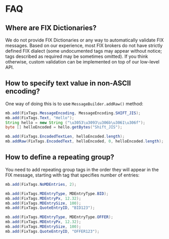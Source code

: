 # FAQ #

## Where are FIX Dictionaries? ##
We do not provide FIX Dictionaries or any way to automatically validate FIX messages. Based on our experience, most FIX brokers do not have strictly defined FIX dialect (some undocumented tags may appear without notice; tags described as required may be sometimes omitted). If you think otherwise, custom validation can be implemented on top of our low-level API.

## How to specify text value in non-ASCII encoding? ##

One way of doing this is to use `MessageBuilder.addRaw()` method:

``` java
mb.add(FixTags.MessageEncoding, MessageEncoding.SHIFT_JIS);
mb.add(FixTags.Text, "Hello");
String hello = new String ("\u3053\u3093\u306b\u3061\u306f");
byte [] helloEncoded = hello.getBytes("Shift_JIS");

mb.add(FixTags.EncodedTextLen, helloEncoded.length);
mb.addRaw(FixTags.EncodedText, helloEncoded, 0, helloEncoded.length);
```

## How to define a repeating group? ##

You need to add repeating group tags in the order they will appear in the FIX message, starting with tag that specifies number of entries:
``` java
mb.add(FixTags.NoMDEntries, 2);

mb.add(FixTags.MDEntryType, MDEntryType.BID);
mb.add(FixTags.MDEntryPx, 12.32);
mb.add(FixTags.MDEntrySize, 100);
mb.add(FixTags.QuoteEntryID, "BID123");

mb.add(FixTags.MDEntryType, MDEntryType.OFFER);
mb.add(FixTags.MDEntryPx, 12.32);
mb.add(FixTags.MDEntrySize, 100);
mb.add(FixTags.QuoteEntryID, "OFFER123");
```

